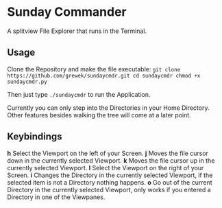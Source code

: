 # Sunday Commander
A splitview File Explorer that runs in the Terminal.

## Usage
Clone the Repository and make the file executable:
`
git clone https://github.com/grewek/sundaycmdr.git
cd sundaycmdr
chmod +x sundaycmdr.py
`

Then just type `./sundaycmdr` to run the Application.

Currently you can only step into the Directories in your Home Directory.
Other features besides walking the tree will come at a later point.


## Keybindings

__h__ Select the Viewport on the left of your Screen.
__j__ Moves the file cursor down in the currently selected Viewport.
__k__ Moves the file cursor up in the currently selected Viewport.
__l__ Select the Viewport on the right of your Screen.
__i__ Changes the Directory in the currently selected Viewport, if the selected item is not a Directory nothing happens.
__o__ Go out of the current Directory in the currently selected Viewport, only works if you entered a Directory in one of the Viewpanes.
